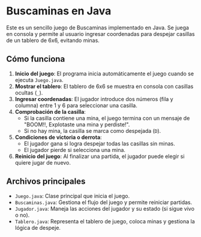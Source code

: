 # Buscaminas en Java

Este es un sencillo juego de Buscaminas implementado en Java. Se juega en consola y permite al usuario ingresar coordenadas para despejar casillas de un tablero de 6x6, evitando minas.

## Cómo funciona

1. **Inicio del juego**: El programa inicia automáticamente el juego cuando se ejecuta `Juego.java`.
2. **Mostrar el tablero**: El tablero de 6x6 se muestra en consola con casillas ocultas (`_`).
3. **Ingresar coordenadas**: El jugador introduce dos números (fila y columna) entre 1 y 6 para seleccionar una casilla.
4. **Comprobación de la casilla**:
   - Si la casilla contiene una mina, el juego termina con un mensaje de "BOOM!!, Explotaste una mina y perdiste!".
   - Si no hay mina, la casilla se marca como despejada (`D`).
5. **Condiciones de victoria o derrota**:
   - El jugador gana si logra despejar todas las casillas sin minas.
   - El jugador pierde si selecciona una mina.
6. **Reinicio del juego**: Al finalizar una partida, el jugador puede elegir si quiere jugar de nuevo.

## Archivos principales

- `Juego.java`: Clase principal que inicia el juego.
- `Buscaminas.java`: Gestiona el flujo del juego y permite reiniciar partidas.
- `Jugador.java`: Maneja las acciones del jugador y su estado (si sigue vivo o no).
- `Tablero.java`: Representa el tablero de juego, coloca minas y gestiona la lógica de despeje.


